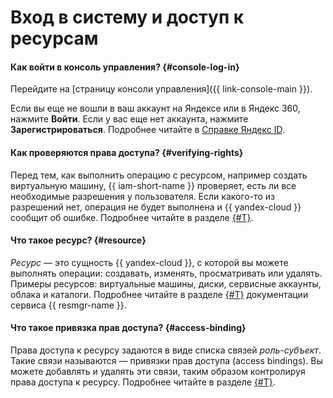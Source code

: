 # Вход в систему и доступ к ресурсам

#### Как войти в консоль управления? {#console-log-in}

Перейдите на [страницу консоли управления]({{ link-console-main }}).

Если вы еще не вошли в ваш аккаунт на Яндексе или в Яндекс 360, нажмите **Войти**. Если у вас еще нет аккаунта, нажмите **Зарегистрироваться**. Подробнее читайте в [Справке Яндекс ID](https://yandex.ru/support/passport/auth.html).

#### Как проверяются права доступа? {#verifying-rights}

Перед тем, как выполнить операцию с ресурсом, например создать виртуальную машину, {{ iam-short-name }} проверяет, есть ли все необходимые разрешения у пользователя. Если какого-то из разрешений нет, операция не будет выполнена и {{ yandex-cloud }} сообщит об ошибке. Подробнее читайте в разделе [{#T}](../../iam/concepts/access-control/index.md).

#### Что такое ресурс? {#resource}

_Ресурс_ — это сущность {{ yandex-cloud }}, с которой вы можете выполнять операции: создавать, изменять, просматривать или удалять. Примеры ресурсов: виртуальные машины, диски, сервисные аккаунты, облака и каталоги. Подробнее читайте в разделе [{#T}](../../resource-manager/concepts/resources-hierarchy.md) документации сервиса {{ resmgr-name }}.

#### Что такое привязка прав доступа? {#access-binding}

Права доступа к ресурсу задаются в виде списка связей _роль-субъект_. Такие связи называются — привязки прав доступа (access bindings). Вы можете добавлять и удалять эти связи, таким образом контролируя права доступа к ресурсу. Подробнее читайте в разделе [{#T}](../../iam/concepts/access-control/index.md#access-bindings).